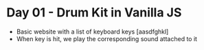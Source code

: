 # Day 01 - Drum Kit in Vanilla JS

- Basic website with  a list of keyboard keys [aasdfghkl]
- When key is hit, we play the corresponding sound attached to it
